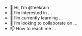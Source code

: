 - 👋 Hi, I’m @teekrain
- 👀 I’m interested in ...
- 🌱 I’m currently learning ...
- 💞️ I’m looking to collaborate on ...
- 📫 How to reach me ...

<!---
teekrain/teekrain is a ✨ special ✨ repository because its `README.md` (this file) appears on your GitHub profile.
You can click the Preview link to take a look at your changes.
--->

